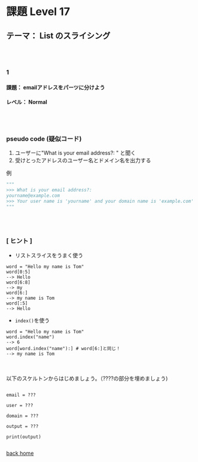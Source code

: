 # 課題  Level 17
## テーマ： List のスライシング

<br></br>
### 1
#### 課題： emailアドレスをパーツに分けよう
#### レベル： Normal 
<br></br>
### pseudo code (疑似コード)
1. ユーザーに"What is your email address?: " と聞く
2. 受けとったアドレスのユーザー名とドメイン名を出力する

例
```python
"""
>>> What is your email address?: 
yourname@example.com
>>> Your user name is 'yourname' and your domain name is 'example.com'
"""
```



<br></br>
### [ ヒント ]
- リストスライスをうまく使う
```python:
word = "Hello my name is Tom"
word[0:5]
--> Hello
word[6:8]
--> my
word[6:]
--> my name is Tom
word[:5]
--> Hello
```
- `index()`を使う

```python:
word = "Hello my name is Tom"
word.index("name")
--> 6
word[word.index("name"):] # word[6:]と同じ！ 
--> my name is Tom
```

<br></br>
以下のスケルトンからはじめましょう。（????の部分を埋めましょう)
```python:

email = ???

user = ???

domain = ???

output = ???

print(output)


```

[back home](https://github.com/Seigakuin/todays_task)